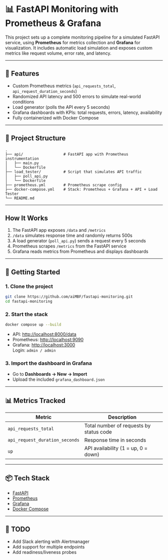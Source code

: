# 📊 FastAPI Monitoring with Prometheus & Grafana

This project sets up a complete monitoring pipeline for a simulated FastAPI service, using **Prometheus** for metrics collection and **Grafana** for visualization. It includes automatic load simulation and exposes custom metrics like request volume, error rate, and latency.

---

## 🚀 Features

- Custom Prometheus metrics (`api_requests_total`, `api_request_duration_seconds`)
- Randomized API latency and 500 errors to simulate real-world conditions
- Load generator (polls the API every 5 seconds)
- Grafana dashboards with KPIs: total requests, errors, latency, availability
- Fully containerized with Docker Compose

---

## 📁 Project Structure

```
.
├── api/                  # FastAPI app with Prometheus instrumentation
│   ├── main.py
│   └── Dockerfile
├── load_tester/          # Script that simulates API traffic
│   ├── poll_api.py
│   └── Dockerfile
├── prometheus.yml        # Prometheus scrape config
├── docker-compose.yml    # Stack: Prometheus + Grafana + API + Load Tester
└── README.md
```

---

## How It Works

1. The FastAPI app exposes `/data` and `/metrics`
2. `/data` simulates response time and randomly returns 500s
3. A load generator (`poll_api.py`) sends a request every 5 seconds
4. Prometheus scrapes `/metrics` from the FastAPI service
5. Grafana reads metrics from Prometheus and displays dashboards

---

## 🧪 Getting Started

### 1. Clone the project

```bash
git clone https://github.com/aiMBF/fastapi-monitoring.git
cd fastapi-monitoring
```

### 2. Start the stack

```bash
docker compose up --build
```

- API: [http://localhost:8000/data](http://localhost:8000/data)
- Prometheus: [http://localhost:9090](http://localhost:9090)
- Grafana: [http://localhost:3000](http://localhost:3000)  
  Login: `admin / admin`

### 3. Import the dashboard in Grafana

- Go to **Dashboards -> New → Import**
- Upload the included `grafana_dashboard.json`

---

## 📊 Metrics Tracked

| Metric                          | Description                             |
|---------------------------------|-----------------------------------------|
| `api_requests_total`           | Total number of requests by status code |
| `api_request_duration_seconds` | Response time in seconds   |
| `up`                           | API availability (1 = up, 0 = down)     |

---

## 📦 Tech Stack

- [FastAPI](https://fastapi.tiangolo.com/)
- [Prometheus](https://prometheus.io/)
- [Grafana](https://grafana.com/)
- [Docker Compose](https://docs.docker.com/compose/)

---

## 📌 TODO

- Add Slack alerting with Alertmanager
- Add support for multiple endpoints
- Add readiness/liveness probes
